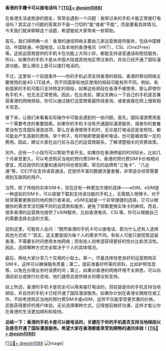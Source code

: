 **香港的手機卡可以接电话吗？[[TG💪+ @esim1088](https://t.me/s/esim1088)]**

在香港生活或旅游的朋友，常常会遇到一个问题：我带过来的手机卡能正常接打电话吗？其实这个问题的答案并不是一刀切的“能”或者“不能”，而是要看具体情况。今天我们就来聊聊这个话题，希望能给大家带来一些帮助。

首先，我们得明确一点：香港的通信网络主要由几家运营商提供服务，包括中国移动、中国联通、中国电信，以及本地的香港电讯（HKT）、CSL（One2Free）等。这些运营商提供的手机卡在功能上大同小异，都能支持语音通话和短信服务。所以，如果你的手机卡是从中国大陆或其他地区带过来的，并且已经开通了国际漫游功能，那么理论上是可以接打电话的。

不过，这里有一个前提条件——你的手机必须支持香港的频段。香港的移动网络主要使用的是4G LTE技术，而不同国家和地区使用的频段可能有所不同。例如，有些国家的手机可能只支持特定的频段，如果这些频段在香港不被使用，那么即使你有手机卡，也无法正常使用。因此，在出发前，建议先确认一下自己的手机是否兼容香港的网络频段。你可以通过拨打运营商客服热线查询，或者直接在网上搜索相关信息。

接下来，让我们来看看实际操作中可能会遇到的一些问题。首先，国际漫游费用是一个需要考虑的重要因素。如果你的手机卡没有开通国际漫游服务，或者你的套餐里没有包含国际漫游选项，那么在香港使用手机时，无论是打电话还是发短信，都可能会产生高额的费用。举个例子，有时候即使是接听电话，也可能被收取一定的费用。因此，建议大家在出行前与自己的运营商联系，了解清楚相关的资费政策。

另外，还有一个小技巧可以帮助节省开支。如果你在香港停留的时间较长，比如几个月甚至更久，可以考虑购买当地的预付费SIM卡。香港的预付费SIM卡价格相对便宜，而且提供的流量和通话时间也很划算。常见的品牌有“三兔卡”、“八达通”等，它们不仅支持语音通话，还提供丰富的数据流量套餐，非常适合经常需要用到互联网的用户。

当然，除了传统的实体SIM卡，现在还有一种更加方便的选择——eSIM。eSIM是一种虚拟的SIM卡，可以直接下载到支持该功能的手机上，无需插入物理卡。对于经常需要更换目的地的旅行者来说，eSIM无疑是一个非常便捷的选择。它可以根据你的需求灵活切换不同的运营商和服务，避免了频繁更换实体卡的麻烦。而且，很多香港的运营商也提供了eSIM服务，比如香港电讯、CSL等，你可以根据自己的需要选择合适的方案。

说到这里，可能有人会问：“既然香港的手机卡可以接电话，那为什么还有人选择其他方式呢？”其实，这主要是因为每个人的需求不同。有些人可能只是短暂逗留香港，不需要长时间使用本地网络；而有些人则希望获得更好的性价比和灵活性。因此，选择哪种方式完全取决于个人的具体情况。

最后，再给大家分享几个实用的小贴士。第一，尽量选择信誉良好的运营商购买SIM卡，这样可以确保服务质量；第二，提前准备好所需的资料，比如护照信息等，以免在办理业务时浪费时间；第三，如果对香港的网络环境不太熟悉，可以向酒店前台或旅行社咨询，他们通常会提供相关的建议和支持。

综上所述，香港的手机卡是完全可以用来接打电话的，但前提是你的手机支持当地频段，并且你的手机卡已经开通了国际漫游服务。如果你计划在香港长期居住或工作，不妨考虑购买当地的预付费SIM卡或eSIM，这样不仅能享受更优惠的价格，还能获得更好的用户体验。无论选择哪种方式，记得提前做好功课，这样才能让你在香港的生活更加顺利和愉快。

**总结一下：香港的手机卡是可以接电话的，关键在于你的手机是否支持当地频段以及是否开通了国际漫游服务。希望大家在香港都能享受到顺畅的通讯体验！[[TG💪+ @esim1088](https://t.me/s/esim1088)]**

[[TG💪+ @esim1088](https://t.me/s/esim1088) ![Image](https://i.postimg.cc/4NQfJmqS/Snipaste-2025-05-13-00-14-12.png)]